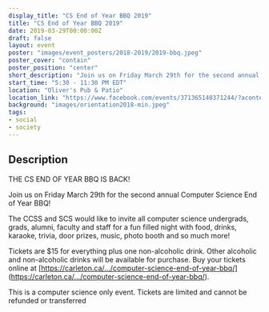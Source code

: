 ```yaml
---
display_title: "CS End of Year BBQ 2019"
title: "CS End of Year BBQ 2019"
date: 2019-03-29T00:00:00Z
draft: false
layout: event
poster: "images/event_posters/2018-2019/2019-bbq.jpeg"
poster_cover: "contain"
poster_position: "center"
short_description: "Join us on Friday March 29th for the second annual Computer Science End of Year BBQ!"
start_time: "5:30 - 11:30 PM EDT"
location: "Oliver's Pub & Patio"
location_link: "https://www.facebook.com/events/371365140371244/?acontext=%7B%22event_action_history%22%3A[%7B%22surface%22%3A%22page%22%7D]%7D"
background: "images/orientation2018-min.jpeg"
tags:
- social
- society
---
```


## Description

THE CS END OF YEAR BBQ IS BACK!

Join us on Friday March 29th for the second annual Computer Science End of Year BBQ!

The CCSS and SCS would like to invite all computer science undergrads, grads, alumni, faculty and staff for a fun filled night with food, drinks, karaoke, trivia, door prizes, music, photo booth and so much more!

Tickets are $15 for everything plus one non-alcoholic drink. Other alcoholic and non-alcoholic drinks will be available for purchase.
Buy your tickets online at [https://carleton.ca/.../computer-science-end-of-year-bbq/] (https://carleton.ca/.../computer-science-end-of-year-bbq/).

This is a computer science only event. Tickets are limited and cannot be refunded or transferred